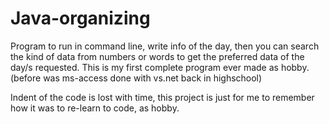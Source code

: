 # Java-organizing
Program to run in command line, write info of the day, then you can search the kind of data from numbers or words to get the preferred data of the day/s requested.
This is my first complete program ever made as hobby. (before was ms-access done with vs.net back in highschool)

Indent of the code is lost with time, this project is just for me to remember how it was to re-learn to code, as hobby.
